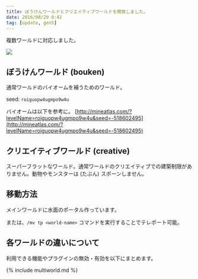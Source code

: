 ```yaml
---
title: ぼうけんワールドとクリエイティブワールドを開放しました。
date: 2016/08/29 0:42
tag: [update, gen5]
---
```


複数ワールドに対応しました。

![](https://pbs.twimg.com/media/Cq9e800UAAANPp9.jpg:large)

## ぼうけんワールド (bouken)
通常ワールドのバイオームを補うためのワールド。

seed: `roiguopw4ugmpo9w4u`

バイオームは以下を参考に。
[http://mineatlas.com/?levelName=roiguopw4ugmpo9w4u&seed=-518602495](http://mineatlas.com/?levelName=roiguopw4ugmpo9w4u&seed=-518602495)

## クリエイティブワールド (creative)
スーパーフラットなワールド。通常ワールドのクリエイティブでの建築制限がありません。動物やモンスターは (たぶん) スポーンしません。

## 移動方法
メインワールドに水面のポータル作っています。

または、`/mv tp <world-name>` コマンドを実行することでテレポート可能。

## 各ワールドの違いについて
利用できる機能やプラグインの無効・有効を以下にまとめます。

{% include multiworld.md %}
